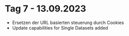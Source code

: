 # Tag 7 - 13.09.2023
- Ersetzen der URL basierten steuerung durch Cookies
- Update capabilities for Single Datasets added 